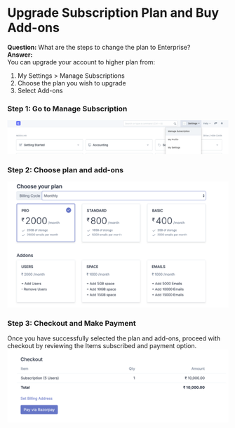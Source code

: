 
# Upgrade Subscription Plan and Buy Add-ons



**Question:** What are the steps to change the plan to Enterprise?  
**Answer:**  
You can upgrade your account to higher plan from:  
1. My Settings > Manage Subscriptions
2. Choose the plan you wish to upgrade
3. Select Add-ons

  
### **Step 1: Go to Manage Subscription**

  
![](/files/oVaJwPC.png)  
### **Step 2: Choose plan and add-ons**

  
![](/files/Gp6m3cf.png)  
### **Step 3: Checkout and Make Payment**

  
Once you have successfully selected the plan and add-ons, proceed with checkout by reviewing the Items subscribed and payment option.  
![](/files/TALzMhL.png)  
  
  



